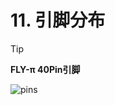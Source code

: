 # 11. 引脚分布

> [!TIP]
> **FLY-π 40Pin引脚**

![pins](../../images/boards/fly_pi/pins.png ":no-zooom")

